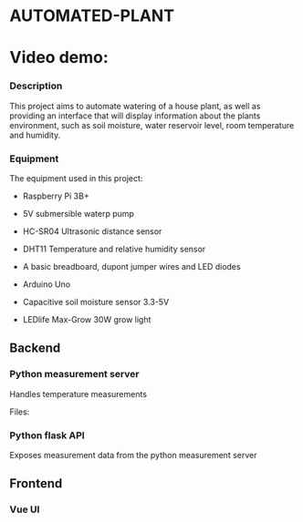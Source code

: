 # AUTOMATED-PLANT
# Video demo: 

### Description
This project aims to automate watering of a house plant, as well as providing an interface that will display information about the plants environment, such as soil moisture, water reservoir level, room temperature and humidity.

### Equipment
The equipment used in this project:
- Raspberry Pi 3B+
- 5V submersible waterp pump
- HC-SR04 Ultrasonic distance sensor
- DHT11 Temperature and relative humidity sensor
- A basic breadboard, dupont jumper wires and LED diodes

- Arduino Uno
- Capacitive soil moisture sensor 3.3-5V

- LEDlife Max-Grow 30W grow light 

## Backend 
### Python measurement server
Handles temperature measurements 

Files:

### Python flask API
Exposes measurement data from the python measurement server

## Frontend
### Vue UI


